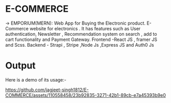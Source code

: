 # E-COMMERCE
-> EMPORIUM(MERN):
Web App for Buying the Electronic product. E-Commerce website for electronics . It has features such 
 as User authentication, Newsletter , Recommendation system on search , add to cart functionality and
Payment Gateway.
 Frontend -React JS , framer JS and Scss.
 Backend - Strapi , Stripe ,Node Js ,Express JS and Auth0 Js


# Output
Here is a demo of its usage:-

https://github.com/jagjeet-singh1812/E-COMMERCE/assets/110558458/23b92835-3271-42b1-89cb-e7a45393b9e0

